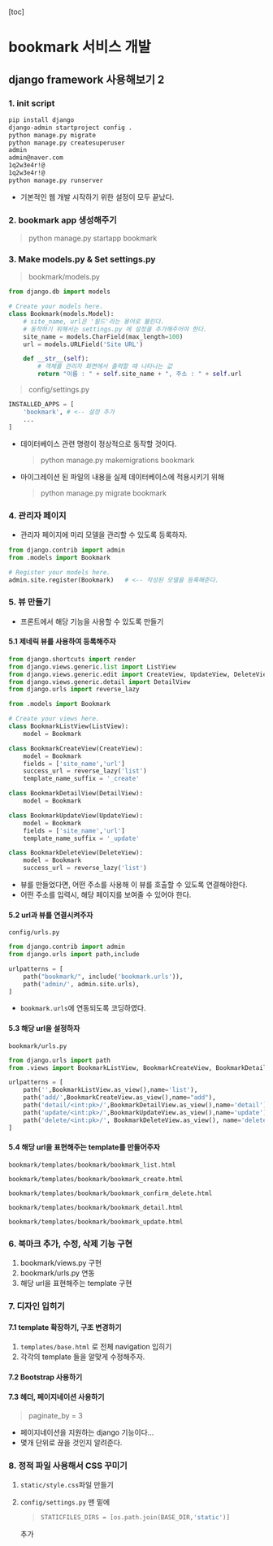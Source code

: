 [toc]

# bookmark 서비스 개발

## django framework 사용해보기 2

### 1. init script

```bash
pip install django
django-admin startproject config .
python manage.py migrate
python manage.py createsuperuser
admin
admin@naver.com
1q2w3e4r!@
1q2w3e4r!@
python manage.py runserver

```

- 기본적인 웹 개발 시작하기 위한 설정이 모두 끝났다.

### 2. bookmark app 생성해주기

> python manage.py startapp bookmark

### 3. Make models.py & Set settings.py

>  bookmark/models.py

```python
from django.db import models

# Create your models here.
class Bookmark(models.Model):
    # site_name, url은 '필드'라는 용어로 불린다.
    # 동작하기 위해서는 settings.py 에 설정을 추가해주어야 한다.
    site_name = models.CharField(max_length=100)
    url = models.URLField('Site URL')

    def __str__(self):
        # 객체를 관리자 화면에서 출력할 때 나타나는 값
        return "이름 : " + self.site_name + ", 주소 : " + self.url
```

> config/settings.py

```python
INSTALLED_APPS = [
    'bookmark', # <-- 설정 추가
    ...
]
```

- 데이터베이스 관련 명령이 정상적으로 동작할 것이다.

  > python manage.py makemigrations bookmark

- 마이그레이션 된 파일의 내용을 실제 데이터베이스에 적용시키기 위해

  > python manage.py migrate bookmark

### 4. 관리자 페이지

- 관리자 페이지에 미리 모델을 관리할 수 있도록 등록하자.

```python
from django.contrib import admin
from .models import Bookmark

# Register your models here.
admin.site.register(Bookmark)	# <-- 작성된 모델을 등록해준다.
```

### 5. 뷰 만들기

- 프론트에서 해당 기능을 사용할 수 있도록 만들기

#### 5.1 제네릭 뷰를 사용하여 등록해주자

```python
from django.shortcuts import render
from django.views.generic.list import ListView
from django.views.generic.edit import CreateView, UpdateView, DeleteView
from django.views.generic.detail import DetailView
from django.urls import reverse_lazy

from .models import Bookmark

# Create your views here.
class BookmarkListView(ListView):
    model = Bookmark

class BookmarkCreateView(CreateView):
    model = Bookmark
    fields = ['site_name','url']
    success_url = reverse_lazy('list')
    template_name_suffix = '_create'

class BookmarkDetailView(DetailView):
    model = Bookmark

class BookmarkUpdateView(UpdateView):
    model = Bookmark
    fields = ['site_name','url']
    template_name_suffix = '_update'

class BookmarkDeleteView(DeleteView):
    model = Bookmark
    success_url = reverse_lazy('list')
```

- 뷰를 만들었다면, 어떤 주소를 사용해 이 뷰를 호출할 수 있도록 연결해야한다.
- 어떤 주소를 입력시, 해당 페이지를 보여줄 수 있어야 한다.

#### 5.2 url과 뷰를 연결시켜주자

`config/urls.py`

```python
from django.contrib import admin
from django.urls import path,include

urlpatterns = [
    path("bookmark/", include('bookmark.urls')),
    path('admin/', admin.site.urls),
]
```

- `bookmark.urls`에 연동되도록 코딩하였다. 

#### 5.3 해당 url을 설정하자

`bookmark/urls.py`

```python
from django.urls import path
from .views import BookmarkListView, BookmarkCreateView, BookmarkDetailView, BookmarkUpdateView, BookmarkDeleteView

urlpatterns = [
    path('',BookmarkListView.as_view(),name='list'),
    path('add/',BookmarkCreateView.as_view(),name="add"),
    path('detail/<int:pk>/',BookmarkDetailView.as_view(),name='detail'),
    path('update/<int:pk>/',BookmarkUpdateView.as_view(),name='update'),
    path('delete/<int:pk>/', BookmarkDeleteView.as_view(), name='delete'),
]
```

#### 5.4 해당 url을 표현해주는 template를 만들어주자

`bookmark/templates/bookmark/bookmark_list.html`

`bookmark/templates/bookmark/bookmark_create.html`

`bookmark/templates/bookmark/bookmark_confirm_delete.html`

`bookmark/templates/bookmark/bookmark_detail.html`

`bookmark/templates/bookmark/bookmark_update.html`

### 6. 북마크 추가, 수정, 삭제 기능 구현

1. bookmark/views.py 구현
2. bookmark/urls.py 연동
3. 해당 url을 표현해주는 template 구현

### 7. 디자인 입히기

#### 7.1 template 확장하기, 구조 변경하기

1. `templates/base.html` 로 전체 navigation 입히기
2. 각각의 template 들을 알맞게 수정해주자.

#### 7.2 Bootstrap 사용하기

#### 7.3 헤더, 페이지네이션 사용하기

> paginate_by = 3

- 페이지네이션을 지원하는 django 기능이다...
- 몇개 단위로 끊을 것인지 알려준다.

### 8. 정적 파일 사용해서 CSS 꾸미기

1. `static/style.css`파일 만들기

2. `config/settings.py` 맨 밑에

   > ```python
   > STATICFILES_DIRS = [os.path.join(BASE_DIR,'static')]
   > ```

   추가

   

   

